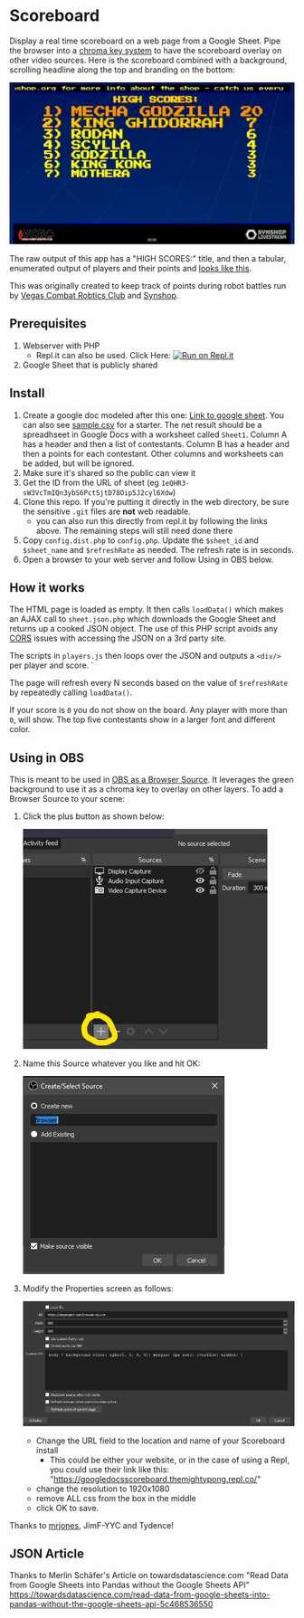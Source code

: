 # Scoreboard

Display a real time scoreboard on a web page from a Google Sheet. Pipe the browser into a [chroma key system](https://en.wikipedia.org/wiki/Chroma_key) to have the scoreboard overlay on other video sources. Here is the scoreboard combined with a background, scrolling headline along the top and branding on the bottom:

![Scoreboard screenshot](images/score.board.png)

The raw output of this app has a "HIGH SCORES:" title, and then a tabular, enumerated output of players and their points and [looks like this](images/raw.output.png).

This was originally created to keep track of points during robot battles run by [Vegas Combat Robtics Club](https://vegascombatrobotics.com/) and [Synshop](https://synhop.org).

## Prerequisites

1. Webserver with PHP
   - Repl.it can also be used. Click Here: [![Run on Repl.it](https://repl.it/badge/github/PongAlmighty/GoogleSheetScoreboard)](https://repl.it/github/PongAlmighty/GoogleSheetScoreboard)
2. Google Sheet that is publicly shared

## Install 

1. Create a google doc modeled after this one: [Link to google sheet](https://docs.google.com/spreadsheets/d/1eQHR3-sW3VcTmIQn3ybS6PctSjtD78Oip5J2cyl6Xdw/edit#gid=0). You can also see [sample.csv](./sample.csv) for a starter.  The net result should be a spreadhseet in Google Docs with a worksheet called `Sheet1`. Column A has a header and then a list of contestants.  Column B has a header and then a points for each contestant. Other columns and worksheets can be added, but will be ignored.
2. Make sure it's shared so the public can view it
3. Get the ID from the URL of sheet (eg `1eQHR3-sW3VcTmIQn3ybS6PctSjtD78Oip5J2cyl6Xdw`)
4. Clone this repo.  If you're putting it directly in the web directory, be sure the sensitive `.git` files are **not** web readable.
   - you can also run this directly from repl.it by following the links above. The remaining steps will still need done there
5. Copy `config.dist.php` to `config.php`. Update the `$sheet_id` and `$sheet_name` and `$refreshRate` as needed. The refresh rate is in seconds.
6. Open a browser to your web server and follow Using in OBS below.

## How it works

The HTML page is loaded as empty.  It then calls `loadData()` which makes an AJAX call to `sheet.json.php` which downloads the Google Sheet and returns up a cooked JSON object. The use of this PHP script avoids any [CORS](https://en.wikipedia.org/wiki/CORS) issues with accessing the JSON on a 3rd party site. 

The scripts in `players.js` then loops over the JSON and outputs a `<div/>` per player and score. `

The page will refresh every N seconds based on the value of `$refreshRate` by repeatedly calling `loadData()`.

If your score is  `0` you do not show on the board. Any player with more than `0`, will show.  The top five contestants show in a larger font and different color.

## Using in OBS

This is meant to be used in [OBS as a Browser Source](https://obsproject.com/wiki/Sources-Guide#browser-source). It leverages the green background to use it as a chroma key to overlay on other layers. To add a Browser Source to your scene:

1. Click the plus button as shown below:

   ![Adding a browser source to OBS](images/ScoreObsHowTo.png)

2. Name this Source whatever you like and hit OK:

   ![Naming the source](images/ScoreObsHowTo02.png)

3. Modify the Properties screen as follows:

   ![Properties editing](images/ScoreObsHowTo03.png)
   - Change the URL field to the location and name of your Scoreboard install
     - This could be either your website, or in the case of using a Repl, you could use their link like this: "https://googledocsscoreboard.themightypong.repl.co/"
   - change the resolution to 1920x1080
   - remove ALL css from the box in the middle
   - click OK to save.

Thanks to [mrjones](github.com/mrjones-plip/), JimF-YYC and Tydence!

## JSON Article
   Thanks to Merlin Schäfer's Article on towardsdatascience.com 
      "Read Data from Google Sheets into Pandas without the Google Sheets API"
      https://towardsdatascience.com/read-data-from-google-sheets-into-pandas-without-the-google-sheets-api-5c468536550
